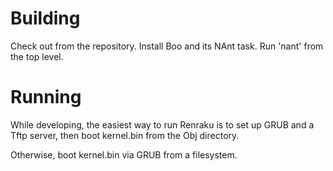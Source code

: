 Building
========

Check out from the repository.  Install Boo and its NAnt task.  Run 'nant' from
the top level.

Running
=======

While developing, the easiest way to run Renraku is to set up GRUB and a Tftp
server, then boot kernel.bin from the Obj directory.

Otherwise, boot kernel.bin via GRUB from a filesystem.
